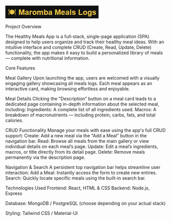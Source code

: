 ![App Screenshot](./src/assets/Screenshot.png)

Project Overview

The Healthy Meals App is a full-stack, single-page application (SPA) designed to help users organize and track their healthy meal ideas.
With an intuitive interface and complete CRUD (Create, Read, Update, Delete) functionality, the app makes it easy to build a personalized library of meals — complete with nutritional information.

Core Features

Meal Gallery
Upon launching the app, users are welcomed with a visually engaging gallery showcasing all meals logs.
Each meal appears as an interactive card, making browsing effortless and enjoyable.

Meal Details
Clicking the "Description" button on a meal card leads to a dedicated page containing in-depth information about the selected meal, including:
Ingredients: A complete list of all ingredients used.
Macros: A breakdown of macronutrients — including protein, carbs, fats, and total calories.

CRUD Functionality
Manage your meals with ease using the app's full CRUD support:
Create: Add a new meal via the "Add a Meal" button in the navigation bar.
Read: Browse all meals from the main gallery or view individual details on each meal’s page.
Update: Edit a meal’s ingredients, macros, or title directly from its detail page.
Delete: Remove meals permanently via the description page.

Navigation & Search
A persistent top navigation bar helps streamline user interaction:
Add a Meal: Instantly access the form to create new entries.
Search: Quickly locate specific meals using the built-in search bar.

Technologies Used
Frontend: React, HTML & CSS
Backend: Node.js, Express

Database: MongoDB / PostgreSQL (choose depending on your actual stack)

Styling: Tailwind CSS / Material-UI
